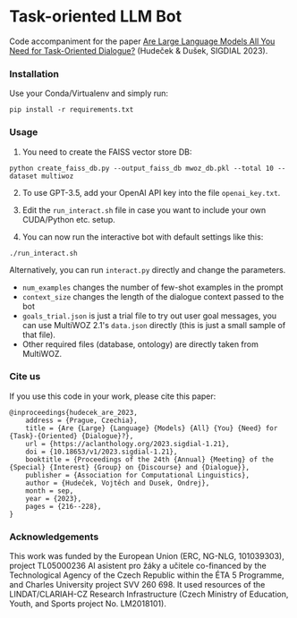 
# Task-oriented LLM Bot

Code accompaniment for the paper [Are Large Language Models All You Need for Task-Oriented Dialogue?](https://aclanthology.org/2023.sigdial-1.21/) (Hudeček & Dušek, SIGDIAL 2023).

### Installation

Use your Conda/Virtualenv and simply run:
```
pip install -r requirements.txt
```


### Usage

1. You need to create the FAISS vector store DB:
```
python create_faiss_db.py --output_faiss_db mwoz_db.pkl --total 10 --dataset multiwoz
```

2. To use GPT-3.5, add your OpenAI API key into the file `openai_key.txt`.

3. Edit the `run_interact.sh` file in case you want to include your own CUDA/Python etc. setup.

4. You can now run the interactive bot with default settings like this:
```
./run_interact.sh
```

Alternatively, you can run `interact.py` directly and change the parameters.
* `num_examples` changes the number of few-shot examples in the prompt
* `context_size` changes the length of the dialogue context passed to the bot
* `goals_trial.json` is just a trial file to try out user goal messages, you can use MultiWOZ 2.1's `data.json` directly (this is just a small sample of that file).
* Other required files (database, ontology) are directly taken from MultiWOZ.


### Cite us

If you use this code in your work, please cite this paper:

```
@inproceedings{hudecek_are_2023,
	address = {Prague, Czechia},
	title = {Are {Large} {Language} {Models} {All} {You} {Need} for {Task}-{Oriented} {Dialogue}?},
	url = {https://aclanthology.org/2023.sigdial-1.21},
	doi = {10.18653/v1/2023.sigdial-1.21},
	booktitle = {Proceedings of the 24th {Annual} {Meeting} of the {Special} {Interest} {Group} on {Discourse} and {Dialogue}},
	publisher = {Association for Computational Linguistics},
	author = {Hudeček, Vojtěch and Dusek, Ondrej},
	month = sep,
	year = {2023},
	pages = {216--228},
}
```


### Acknowledgements

This work was funded by the European Union (ERC, NG-NLG, 101039303), project TL05000236 AI asistent pro žáky a učitele co-financed by the Technological Agency of the Czech Republic within the ÉTA 5 Programme, and Charles University project SVV 260 698. It used resources of the LINDAT/CLARIAH-CZ Research Infrastructure (Czech Ministry of Education, Youth, and Sports project No. LM2018101).

